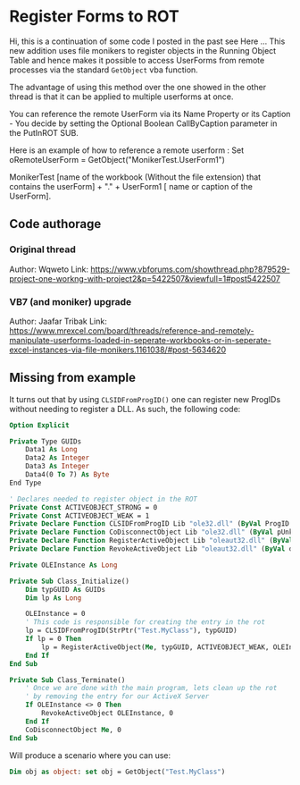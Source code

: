 # Register Forms to ROT

Hi, this is a continuation of some code I posted in the past see Here ... This new addition uses file monikers to register objects in the Running Object Table and hence makes it possible to access UserForms from remote processes via the standard `GetObject` vba function.

The advantage of using this method over the one showed in the other thread is that it can be applied to multiple userforms at once.

You can reference the remote UserForm via its Name Property or its Caption - You decide by setting the Optional Boolean CallByCaption parameter in the PutInROT SUB.

Here is an example of how to reference a remote userform :
Set oRemoteUserForm = GetObject("MonikerTest.UserForm1")

MonikerTest [name of the workbook (Without the file extension) that contains the userForm] + "." + UserForm1 [ name or caption of the UserForm].

##  Code authorage
### Original thread

Author: Wqweto
Link:   https://www.vbforums.com/showthread.php?879529-project-one-workng-with-project2&p=5422507&viewfull=1#post5422507

### VB7 (and moniker) upgrade

Author: Jaafar Tribak
Link:   https://www.mrexcel.com/board/threads/reference-and-remotely-manipulate-userforms-loaded-in-seperate-workbooks-or-in-seperate-excel-instances-via-file-monikers.1161038/#post-5634620


## Missing from example

It turns out that by using `CLSIDFromProgID()` one can register new ProgIDs without needing to register a DLL. As such, the following code:

```vb
Option Explicit

Private Type GUIDs
    Data1 As Long
    Data2 As Integer
    Data3 As Integer
    Data4(0 To 7) As Byte
End Type

' Declares needed to register object in the ROT
Private Const ACTIVEOBJECT_STRONG = 0
Private Const ACTIVEOBJECT_WEAK = 1
Private Declare Function CLSIDFromProgID Lib "ole32.dll" (ByVal ProgID As LongPtr, ByRef rclsid As GUIDs) As Long
Private Declare Function CoDisconnectObject Lib "ole32.dll" (ByVal pUnk As IUnknown, ByRef pvReserved As Long) As Long
Private Declare Function RegisterActiveObject Lib "oleaut32.dll" (ByVal pUnk As IUnknown, ByRef rclsid As GUIDs, ByVal dwFlags As Long, ByRef pdwRegister As Long) As Long
Private Declare Function RevokeActiveObject Lib "oleaut32.dll" (ByVal dwRegister As Long, ByVal pvReserved As Long) As Long

Private OLEInstance As Long

Private Sub Class_Initialize()
    Dim typGUID As GUIDs
    Dim lp As Long

    OLEInstance = 0
    ' This code is responsible for creating the entry in the rot
    lp = CLSIDFromProgID(StrPtr("Test.MyClass"), typGUID)
    If lp = 0 Then
        lp = RegisterActiveObject(Me, typGUID, ACTIVEOBJECT_WEAK, OLEInstance)
    End If
End Sub

Private Sub Class_Terminate()
    ' Once we are done with the main program, lets clean up the rot
    ' by removing the entry for our ActiveX Server
    If OLEInstance <> 0 Then
        RevokeActiveObject OLEInstance, 0
    End If
    CoDisconnectObject Me, 0
End Sub
```

Will produce a scenario where you can use:

```vb
Dim obj as object: set obj = GetObject("Test.MyClass")
```

